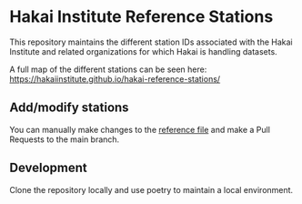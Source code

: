 # Hakai Institute Reference Stations

This repository maintains the different station IDs associated with the
Hakai Institute and related organizations for which Hakai is handling datasets.

A full map of the different stations can be seen here: <https://hakaiinstitute.github.io/hakai-reference-stations/>

## Add/modify stations
You can manually make changes to the [reference file](docs/stations.csv) and make a Pull Requests to the main branch.

## Development
Clone the repository locally and use poetry to maintain a local environment.